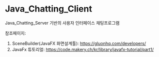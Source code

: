 # Java_Chatting_Client
Java_Chatting_Server 기반의 사용자 인터페이스 채팅프로그램


참조페이지: 
1) SceneBuilder(JavaFX 화면설계툴): https://gluonhq.com/developers/
2) JavaFx 튜토리얼: https://code.makery.ch/kr/library/javafx-tutorial/part1/

